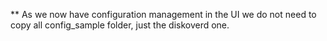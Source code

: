   ** As we now have configuration management in the UI we do not need to copy all config_sample folder, just the diskoverd one. 
